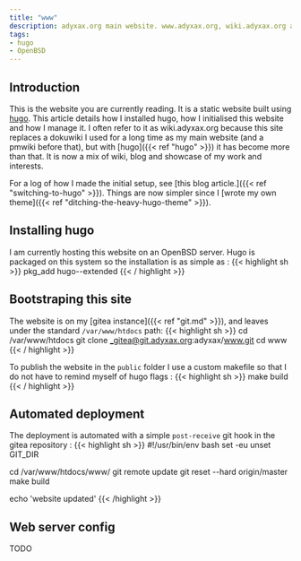 ```yaml
---
title: "www"
description: adyxax.org main website. www.adyxax.org, wiki.adyxax.org and blog.adyxax.org all point here.
tags:
- hugo
- OpenBSD
---
```


## Introduction

This is the website you are currently reading. It is a static website built using [hugo](https://github.com/gohugoio/hugo). This article details how I
installed hugo, how I initialised this website and how I manage it. I often refer to it as wiki.adyxax.org because this site replaces a dokuwiki I used for a long
time as my main website (and a pmwiki before that), but with [hugo]({{< ref "hugo" >}}) it has become more than that. It is now a mix of wiki, blog and showcase of my work and interests.

For a log of how I made the initial setup, see [this blog article.]({{< ref "switching-to-hugo" >}}). Things are now simpler since I [wrote my own theme]({{< ref "ditching-the-heavy-hugo-theme" >}}).

## Installing hugo

I am currently hosting this website on an OpenBSD server. Hugo is packaged on this system so the installation is as simple as :
{{< highlight sh >}}
pkg_add hugo--extended
{{< / highlight >}}

## Bootstraping this site

The website is on my [gitea instance]({{< ref "git.md" >}}), and leaves under the standard `/var/www/htdocs` path:
{{< highlight sh >}}
cd /var/www/htdocs
git clone _gitea@git.adyxax.org:adyxax/www.git
cd www
{{< / highlight >}}

To publish the website in the `public` folder I use a custom makefile so that I do not have to remind myself of hugo flags :
{{< highlight sh >}}
make build
{{< / highlight >}}

## Automated deployment

The deployment is automated with a simple `post-receive` git hook in the gitea repository :
{{< highlight sh >}}
#!/usr/bin/env bash
set -eu
unset GIT_DIR

cd /var/www/htdocs/www/
git remote update
git reset --hard origin/master
make build

echo 'website updated'
{{< /highlight >}}

## Web server config

TODO
